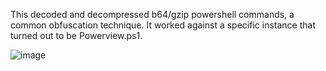 This decoded and decompressed b64/gzip powershell commands, a common obfuscation technique.
It worked against a specific instance that turned out to be Powerview.ps1.

![image](https://github.com/user-attachments/assets/c72bb49d-e34e-4b8c-802a-d41d8f6aeb84)
